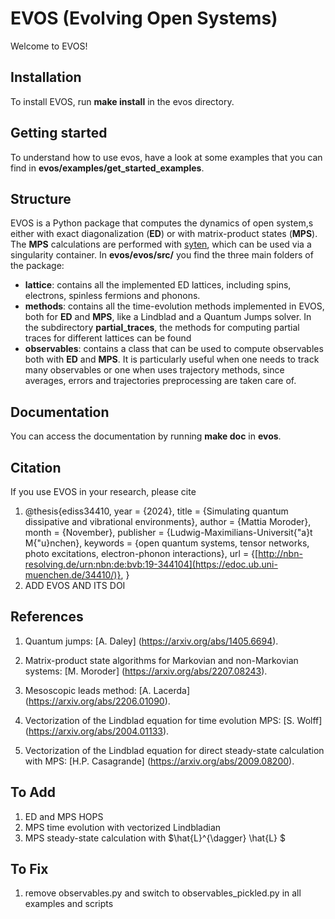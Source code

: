 # EVOS (Evolving Open Systems)

Welcome to EVOS!

## Installation 

To install EVOS, run **make install** in the evos directory.

## Getting started

To understand how to use evos, have a look at some examples that you can find in **evos/examples/get_started_examples**. 

## Structure

EVOS is a Python package that computes the dynamics of open system,s either with exact diagonalization (**ED**) or with matrix-product states (**MPS**).
The **MPS** calculations are performed with [syten](https://syten.eu), which can be used via a singularity container.
In **evos/evos/src/** you find the three main folders of the package:

- **lattice**: contains all the implemented ED lattices, including spins, electrons, spinless fermions and phonons.
- **methods**: contains all the time-evolution methods implemented in EVOS, both for **ED** and **MPS**, like a Lindblad and a Quantum Jumps solver. In the subdirectory **partial_traces**, the methods for computing partial traces for different lattices can be found
- **observables**: contains a class that can be used to compute observables both with **ED** and **MPS**. It is particularly useful when
one needs to track many observables or one when uses trajectory methods, since averages, errors and trajectories preprocessing are taken care of.


## Documentation

You can access the documentation by running **make doc** in **evos**.

## Citation

If you use EVOS in your research, please cite

1. @thesis{ediss34410,
            year = {2024},
           title = {Simulating quantum dissipative and vibrational environments},
          author = {Mattia Moroder},
           month = {November},
       publisher = {Ludwig-Maximilians-Universit{\"a}t M{\"u}nchen},
        keywords = {open quantum systems, tensor networks, photo excitations, electron-phonon interactions},
             url = {[http://nbn-resolving.de/urn:nbn:de:bvb:19-344104](https://edoc.ub.uni-muenchen.de/34410/)},
   }
 2. ADD EVOS AND ITS DOI
      
## References

1. Quantum jumps: [A. Daley] (https://arxiv.org/abs/1405.6694).

2. Matrix-product state algorithms for Markovian and non-Markovian systems: [M. Moroder] (https://arxiv.org/abs/2207.08243).

3. Mesoscopic leads method: [A. Lacerda] (https://arxiv.org/abs/2206.01090).

4. Vectorization of the Lindblad equation for time evolution MPS: [S. Wolff] (https://arxiv.org/abs/2004.01133).

5. Vectorization of the Lindblad equation for direct steady-state calculation with MPS: [H.P. Casagrande] (https://arxiv.org/abs/2009.08200).

## To Add

1. ED and MPS HOPS
2. MPS time evolution with vectorized Lindbladian
3. MPS steady-state calculation with $\hat{L}^{\dagger} \hat{L} $

## To Fix

1. remove observables.py and switch to observables_pickled.py in all examples and scripts
